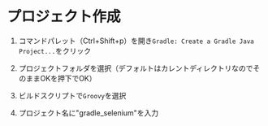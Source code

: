 # プロジェクト作成
1. コマンドパレット（Ctrl+Shift+p）を開き`Gradle: Create a Gradle Java Project...`をクリック

2. プロジェクトフォルダを選択（デフォルトはカレントディレクトリなのでそのままOKを押下でOK）

3. ビルドスクリプトで`Groovy`を選択

4. プロジェクト名に"gradle_selenium"を入力